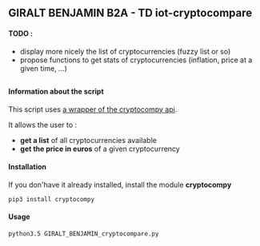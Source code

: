## GIRALT BENJAMIN B2A - TD iot-cryptocompare

#### TODO :		
  * display more nicely the list of cryptocurrencies (fuzzy list or so)
  * propose functions to get stats of cryptocurrencies (inflation, price at a given time, ...)

##
	
#### Information about the script
This script uses [a wrapper of the cryptocompy api](https://github.com/ttsteiger/cryptocompy).	

It allows the user to :
  * **get a list** of all cryptocurrencies available 
  * **get the price in euros** of a given cryptocurrency	

#### Installation
If you don'have it already installed, install the module **cryptocompy**
```
pip3 install cryptocompy
```

#### Usage
```
python3.5 GIRALT_BENJAMIN_cryptocompare.py
```
